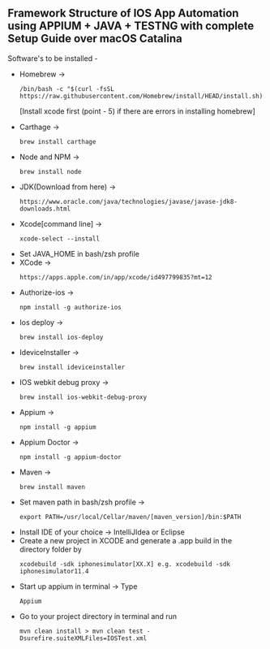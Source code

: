 <h2>Framework Structure of IOS App Automation using APPIUM + JAVA + TESTNG with complete Setup Guide over macOS Catalina</h2>

Software's to be installed - 
<ul>
  <li> Homebrew -> 
    
    /bin/bash -c "$(curl -fsSL https://raw.githubusercontent.com/Homebrew/install/HEAD/install.sh)"   
   
   [Install xcode first (point - 5) if there are errors in installing homebrew]
   </li> 
  <li>Carthage -> 
    
  ```
  brew install carthage
  ```
  </li>
  <li>Node and NPM -> 
  
  ```
  brew install node
  ```
  </li>
  <li>JDK(Download from here) -> 

  ```
  https://www.oracle.com/java/technologies/javase/javase-jdk8-downloads.html
  ```
  </li>
  <li>Xcode[command line] -> 
  
  ```
  xcode-select --install
  ```
  </li>
  <li>Set JAVA_HOME in bash/zsh profile</li>
  <li>XCode -> 
  
  ```
  https://apps.apple.com/in/app/xcode/id497799835?mt=12
  ```
  </li>
  <li>Authorize-ios -> 
  
  ```
  npm install -g authorize-ios
  ```
  </li>
  <li>Ios deploy -> 
  
  ```
  brew install ios-deploy
  ```
  </li>
  <li>
  IdeviceInstaller -> 
  
  ```
  brew install ideviceinstaller
  ```
  </li>
  <li>IOS webkit debug proxy -> 
  
  ```
  brew install ios-webkit-debug-proxy
  ```
  </li>
  <li>Appium -> 
  
  ```
  npm install -g appium
  ```
  </li>
  <li>Appium Doctor -> 
  
  ```
  npm install -g appium-doctor
  ```
  </li>
  <li>Maven -> 
  
  ```
  brew install maven
  ```
  </li>
  <li>Set maven path in bash/zsh profile -> 
  
  ```
  export PATH=/usr/local/Cellar/maven/[maven_version]/bin:$PATH
  ```
  </li>
  <li>Install IDE of your choice -> IntelliJIdea or Eclipse</li>
  <li>Create a new project in XCODE and generate a .app build in the directory folder by 
  
  ```
  xcodebuild -sdk iphonesimulator[XX.X] e.g. xcodebuild -sdk iphonesimulator11.4
  ```
  </li>
  <li>Start up appium in terminal -> Type 
  
  ```
  Appium
  ```
  </li>
  <li>Go to your project directory in terminal and run 
  
  ```
  mvn clean install > mvn clean test -Dsurefire.suiteXMLFiles=IOSTest.xml
  ```
  </li>
</ul>
